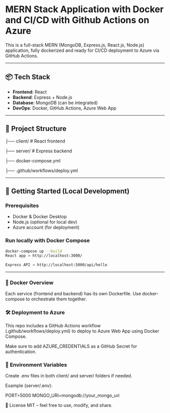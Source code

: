# MERN Stack Application with Docker and CI/CD with Github Actions on Azure

This is a full-stack MERN (MongoDB, Express.js, React.js, Node.js) application, fully dockerized and ready for CI/CD deployment to Azure via GitHub Actions.

---

## 📦 Tech Stack

- **Frontend**: React
- **Backend**: Express + Node.js
- **Database**: MongoDB (can be integrated)
- **DevOps**: Docker, GitHub Actions, Azure Web App

---

## 📁 Project Structure

├── client/ # React frontend

├── server/ # Express backend

├── docker-compose.yml

├── .github/workflows/deploy.yml


---

## 🚀 Getting Started (Local Development)

### Prerequisites

- Docker & Docker Desktop
- Node.js (optional for local dev)
- Azure account (for deployment)

### Run locally with Docker Compose

```bash
docker-compose up --build
React app → http://localhost:3000/

Express API → http://localhost:5000/api/hello
```
---
### 🐳 Docker Overview 
Each service (frontend and backend) has its own Dockerfile.
Use docker-compose to orchestrate them together.

### 🛠️ Deployment to Azure
This repo includes a GitHub Actions workflow (.github/workflows/deploy.yml) to deploy to Azure Web App using Docker Compose.

Make sure to add AZURE_CREDENTIALS as a GitHub Secret for authentication.

### 🔐 Environment Variables
Create .env files in both client/ and server/ folders if needed.

Example (server/.env):

PORT=5000
MONGO_URI=mongodb://your_mongo_uri


📄 License
MIT – feel free to use, modify, and share.

